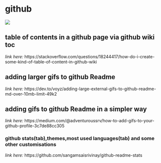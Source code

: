 # github
<img src="https://user-images.githubusercontent.com/68855472/103441841-d0ed5a00-4c76-11eb-8e23-dc8cd4516ed0.gif
">
<h2>table of contents in a github page via github wiki toc</h2>
 <i>link here:</i>
https://stackoverflow.com/questions/18244417/how-do-i-create-some-kind-of-table-of-content-in-github-wiki
<h2>adding larger gifs to github Readme</h2>
 <i>link here:</i>
https://dev.to/voyz/adding-large-external-gifs-to-github-readme-md-over-10mb-limit-49k2
<h2>adding gifs to github Readme in a simpler way</h2>
 <i>link here:</i>
 https://medium.com/@adventuroussrv/how-to-add-gifs-to-your-github-profile-3c7de88cc305
<h3>github stats(tab),themes,most used languages(tab) and some other customisations</h3>
<i>link here:</i>
https://github.com/sangamsaisrivinay/github-readme-stats
